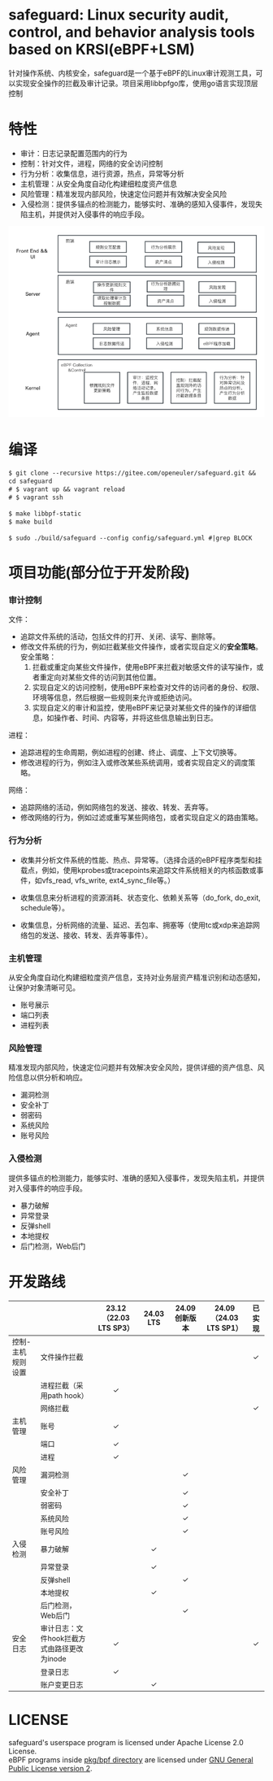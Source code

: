 # safeguard: Linux security audit, control, and behavior analysis tools based on KRSI(eBPF+LSM)

针对操作系统、内核安全，safeguard是一个基于eBPF的Linux审计观测工具，可以实现安全操作的拦截及审计记录。项目采用libbpfgo库，使用go语言实现顶层控制

# 特性

* 审计：日志记录配置范围内的行为
* 控制：针对文件，进程，网络的安全访问控制
* 行为分析：收集信息，进行资源，热点，异常等分析
* 主机管理：从安全角度自动化构建细粒度资产信息
* 风险管理：精准发现内部风险，快速定位问题并有效解决安全风险
* 入侵检测：提供多锚点的检测能力，能够实时、准确的感知入侵事件，发现失陷主机，并提供对入侵事件的响应手段。


![architecture](docs/architecture.png)

# 编译

```shell
$ git clone --recursive https://gitee.com/openeuler/safeguard.git && cd safeguard
# $ vagrant up && vagrant reload
# $ vagrant ssh

$ make libbpf-static
$ make build

$ sudo ./build/safeguard --config config/safeguard.yml #|grep BLOCK
```

# 项目功能(部分位于开发阶段)

### 审计控制
文件：
- 追踪文件系统的活动，包括文件的打开、关闭、读写、删除等。
- 修改文件系统的行为，例如拦截某些文件操作，或者实现自定义的**安全策略**。
	安全策略：
    1.  拦截或重定向某些文件操作，使用eBPF来拦截对敏感文件的读写操作，或者重定向对某些文件的访问到其他位置。
    2.  实现自定义的访问控制，使用eBPF来检查对文件的访问者的身份、权限、环境等信息，然后根据一些规则来允许或拒绝访问。
    3.  实现自定义的审计和监控，使用eBPF来记录对某些文件的操作的详细信息，如操作者、时间、内容等，并将这些信息输出到日志。

进程：
- 追踪进程的生命周期，例如进程的创建、终止、调度、上下文切换等。
- 修改进程的行为，例如注入或修改某些系统调用，或者实现自定义的调度策略。

网络：
- 追踪网络的活动，例如网络包的发送、接收、转发、丢弃等。
- 修改网络的行为，例如过滤或重写某些网络包，或者实现自定义的路由策略。


### 行为分析
- 收集并分析文件系统的性能、热点、异常等。（选择合适的eBPF程序类型和挂载点，例如，使用kprobes或tracepoints来追踪文件系统相关的内核函数或事件，如vfs\_read, vfs\_write, ext4\_sync\_file等。）
    
- 收集信息来分析进程的资源消耗、状态变化、依赖关系等（do\_fork, do\_exit, schedule等）。
- 收集信息，分析网络的流量、延迟、丢包率、拥塞等（使用tc或xdp来追踪网络包的发送、接收、转发、丢弃等事件）。

### 主机管理
从安全角度自动化构建细粒度资产信息，支持对业务层资产精准识别和动态感知，让保护对象清晰可见。
- 账号展示
- 端口列表
- 进程列表

### 风险管理
精准发现内部风险，快速定位问题并有效解决安全风险，提供详细的资产信息、风险信息以供分析和响应。
- 漏洞检测
- 安全补丁
- 弱密码
- 系统风险
- 账号风险

### 入侵检测
提供多锚点的检测能力，能够实时、准确的感知入侵事件，发现失陷主机，并提供对入侵事件的响应手段。
- 暴力破解
- 异常登录
- 反弹shell
- 本地提权
- 后门检测，Web后门


# 开发路线

|           |                            | 23.12（22.03 LTS SP3） | 24.03 LTS | 24.09创新版本 | 24.09（24.03 LTS SP1） | 已实现 |
|-|-|:-:|:-:|:-:|:-:|:-:|
| 控制-主机规则设置 | 文件操作拦截                     |                      |           |           |                      | ✓   |
|           | 进程拦截（采用path hook）          | ✓                    |           |           |                      |     |
|           | 网络拦截                       |                      |           |           |                      | ✓   |
| 主机管理      | 账号                         | ✓                    |           |           |                      |     |
|           | 端口                         | ✓                    |           |           |                      |     |
|           | 进程                         | ✓                    |           |           |                      |     |
| 风险管理      | 漏洞检测                       |                      |           | ✓         |                      |     |
|           | 安全补丁                       |                      |           | ✓         |                      |     |
|           | 弱密码                        |                      |           | ✓         |                      |     |
|           | 系统风险                       |                      |           | ✓         |                      |     |
|           | 账号风险                       |                      |           | ✓         |                      |     |
| 入侵检测      | 暴力破解                       |                      | ✓         |           |                      |     |
|           | 异常登录                       |                      | ✓         |           |                      |     |
|           | 反弹shell                    |                      |           | ✓         |                      |     |
|           | 本地提权                       |                      | ✓         |           |                      |     |
|           | 后门检测，Web后门                 |                      |           | ✓         |                      |     |
| 安全日志      | 审计日志：文件hook拦截方式由路径更改为inode | ✓                    |           |           |                      | ✓   |
|           | 登录日志                       | ✓                    |           |           |                      |     |
|           | 账户变更日志                     |                      | ✓         |           |                      |     |

# LICENSE

safeguard's userspace program is licensed under Apache License 2.0 License.  
eBPF programs inside [pkg/bpf directory](pkg/bpf) are licensed under [GNU General Public License version 2](./pkg/bpf/LICENSE.md).  
